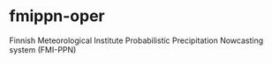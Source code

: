 # fmippn-oper
Finnish Meteorological Institute Probabilistic Precipitation Nowcasting system (FMI-PPN)
